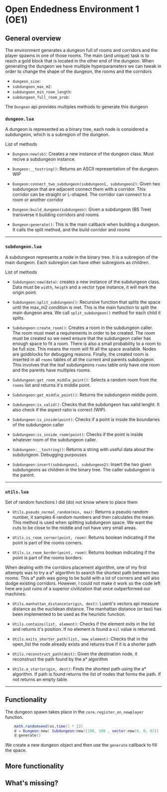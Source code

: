 # Open Endedness Environment 1 (OE1)

## General overview

The environment generates a dungeon full of rooms and corridors and the player spawns in one of those rooms. The main (and unique) task is to reach a gold block that is located in the other end of the dungeon. When generating the dungeon we have multiple hyperparameters we can tweak in order to change the shape of the dungeon, the rooms and the corridors

* `dungeon_size`:
* `subdungeon_max_m2`:
* `subdungeon_min_room_length`:
* `subdungeon_full_room_prob`:

The `Dungeon` api provides multiples methods to generate this dungeon

### `dungeon.lua`

A dungeon is represented as a binary tree, each node is considered a subdungeon, which is a subregion of the dungeon.

List of methods

* `Dungeon:new(sb)`: Creates a new instance of the dungeon class. Must recive a subdungeon instance.

* `Dungeon:__tostring()`: Returns an ASCII representation of the dungeon. WIP

* `Dungeon:connect_two_subdungeon(subdungeon1, subdungeon2)`: Given two subdungeon that are adjacent connect them with a corridor. This corridor can be straight or L-shaped. The corridor can connect to a room or another corridor

* `Dungeon:build_dungeon(subdungeon)`: Given a subdungeon (BS Tree) transverse it building corridors and rooms.

* `Dungeon:generate()`: This is the main callback when building a dungeon. It calls the split method, and the build corridor and rooms

---

### `subdungeon.lua`

A subdungeon represents a node in the binary tree. It is a subregion of the main dungeon. Each subregion can have other subregions as children.

List of methods

* `Subdungeon:new(data)`: creates a new instance of the subdungeon class. Data must be `width`, `heigth` and a vector type instance, it will mark the origin point.

* `Subdungeon:split_subdungeon()`: Recursive function that splits the space until the max_m2 condition is met. This is the main function to split the main dungeon area. We call `split_subdungeon()` method for each child it splits.

* `Subdungeon:create_room()`: Creates a room in the subdungeon caller. The room must meet a requirements in order to be created. The room must be created so we need ensure that the subdungeon caller has enough space to fit a room. There is also a small probability to a room to be full size. This means the room will fit all the space available. Nodes are goldblocks for debugging reasons. Finally, the created room is inserted in all `rooms` tables of all the current and parents subdungeon. This involves that the leaf subdungeons `rooms` table only have one room and the parents have multiples rooms.

* `Subdungeon:get_room_middle_point()`: Selects a random room from the `rooms` list and returns it's middle point.

* `Subdungeon:get_middle_point()`: Returns the subdungeon middle point.

* `Subdungeon:is_valid()`: Checks that the subdungeon has valid lenght. It also check if the aspect ratio is correct (WIP).

* `Subdungeon:is_inside(point)`: Checks if a point is inside the boundaries of the subdungeon caller

* `Subdungeon:is_inside_room(point)`: Checks if the point is inside whatever room of the subdungeon caller.

* `Subdungeon:__tostring()`: Returns a string with useful data about the subdungeon. Debugging purpouses

* `Subdungeon:insert(subdungeon1, subdungeon2)`: Insert the two given subdungeons as children in the binary tree. The caller subdungeon is the parent.

---

### `utils.lua`

Set of random functions I did (do) not know where to place them

* `Utils.pseudo_normal_random(min, max)`: Returns a pseudo random number, it samples 6 random numbers and then calculates the mean. This method is used when splitting subdungeon space. We want the cuts to be close to the middle and not have very small areas.

* `Utils.is_room_corner(point, room)`: Returns boolean indicating if the point is part of the rooms corners.

* `Utils.is_room_border(point, room)`: Returns boolean indicating if the point is part of the rooms borders.

When dealing with the corridors placement algorithm, one of my first attempts was to try a a* algorithm to search the shortest path between two rooms. This a* path was going to be build with a lot of corners and will also dodge existing corridors. However, I could not make it work so the code left here are just ruins of a superior civilization that once outperformed our machines.

* `Utils.manhattan_distance(origin, dest)`: Luanti's vectors api measure distance as the euclidean distance. The manhattan distance (or taxi) has been implemented to be used as the heuristic function.

* `Utils.contains(list, element)`: Checks if the element exits in the list and returns it's position. If no element is found a `nil` value is returned.

* `Utils.exits_shorter_path(list, new_element)`: Checks that in the open_list the node already exists and returns true if it is a shorter path

* `Utils.reconstruct_path(dest)`: Given the destination node, it reconstruct the path found by the a* algorithm

* `Utils.a_star(origin, dest)`: Finds the shortest path using the a* algorithm. If path is found returns the list of nodes that forms the path. If not returns an empty table.

---

## Functionality

The dungeon spawn takes place in the `core.register_on_newplayer` function.

```lua
    math.randomseed(os.time() * 22)
	d = Dungeon:new( Subdungeon:new({100, 100 , vector.new(0, 0, 0)}) )
	d:generate()
```

We create a new dungeon object and then use the `generate` callback to fill the space.

## More functionality

## What's missing?
